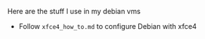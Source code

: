 Here are the stuff I use in my debian vms

- Follow `xfce4_how_to.md` to configure Debian with xfce4
